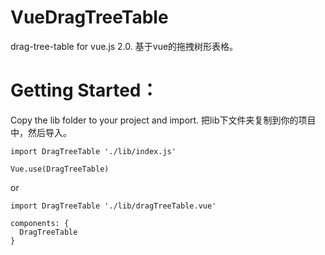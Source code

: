 # VueDragTreeTable
drag-tree-table for vue.js 2.0. 基于vue的拖拽树形表格。
# Getting Started：
Copy the lib folder to your project and import. 把lib下文件夹复制到你的项目中，然后导入。
```
import DragTreeTable './lib/index.js' 

Vue.use(DragTreeTable)
```
or
```
import DragTreeTable './lib/dragTreeTable.vue' 

components: {
  DragTreeTable
}
```
